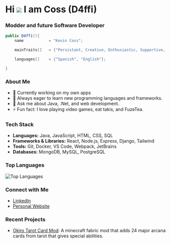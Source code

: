 Hi ![](https://user-images.githubusercontent.com/18350557/176309783-0785949b-9127-417c-8b55-ab5a4333674e.gif) I am Coss (D4ffi)
======================================================================================================================================

### Modder and future Software Developer

```java
public D4ffi(){
    name           = "Kevin Coss";

    mainTraits[]   = {"Persistant, Creative, Enthusiastic, Supportive, Adaptive"};

    languages[]    = {"Spanish", "English"};

}
```
### About Me

- 💼 Currently working on my own apps
- 🌱 Always eager to learn new programming languages and frameworks.
- 💬 Ask me about Java, .Net, and web development.
- ⚡ Fun fact: I love playing video games, eat takis, and FuzeTea.

### Tech Stack

- **Languages:** Java, JavaScript, HTML, CSS, SQL
- **Frameworks & Libraries:** React, Node.js, Express, Django, Tailwind
- **Tools:** Git, Docker, VS Code, Webpack, JetBrains
- **Databases:** MongoDB, MySQL, PostgreSQL

### Top Languages

![Top Languages](https://github-readme-stats.vercel.app/api/top-langs/?username=D4ffi&layout=compact&theme=radical)

### Connect with Me

- [LinkedIn](https://www.linkedin.com/in/kevin-coss-25427225b/)
- [Personal Website](https://www.bydaffi.com)

### Recent Projects

- [Okiro Tarot Card Mod](https://www.curseforge.com/minecraft/mc-mods/okiro-tarot-cards): A minecraft fabric mod that adds 24 major arcana cards from tarot that gives special abilities.
